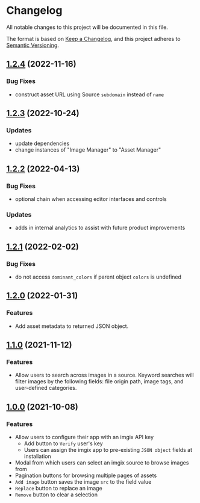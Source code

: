 # Changelog

All notable changes to this project will be documented in this file.

The format is based on [Keep a Changelog](https://keepachangelog.com/en/1.0.0/),
and this project adheres to [Semantic Versioning](https://semver.org/spec/v2.0.0.html).

## [1.2.4](https://github.com/imgix/contentful/compare/v1.2.3...v1.2.4) (2022-11-16)

### Bug Fixes

- construct asset URL using Source `subdomain` instead of `name`

## [1.2.3](https://github.com/imgix/contentful/compare/v1.2.2...v1.2.3) (2022-10-24)

### Updates

- update dependencies
- change instances of "Image Manager" to "Asset Manager"

## [1.2.2](https://github.com/imgix/contentful/compare/v1.2.1...v1.2.2) (2022-04-13)

### Bug Fixes

- optional chain when accessing editor interfaces and controls

### Updates

- adds in internal analytics to assist with future product improvements

## [1.2.1](https://github.com/imgix/contentful/compare/v1.2.0...v1.2.1) (2022-02-02)

### Bug Fixes

- do not access `dominant_colors` if parent object `colors` is undefined

## [1.2.0](https://github.com/imgix/contentful/compare/v1.1.0...v1.2.0) (2022-01-31)

### Features

- Add asset metadata to returned JSON object.

## [1.1.0](https://github.com/imgix/contentful/compare/v1.0.0...v1.1.0) (2021-11-12)

### Features

- Allow users to search across images in a source. Keyword searches will filter images by the following fields: file origin path, image tags, and user-defined categories.

## [1.0.0](https://github.com/imgix/contentful/compare/5ed04a4a6c07ce5596f25b7306b1c0df1a0de641...v1.0.0) (2021-10-08)

### Features

- Allow users to configure their app with an imgix API key
  - Add button to `Verify` user's key
  - Users can assign the imgix app to pre-existing `JSON object` fields at installation
- Modal from which users can select an imgix source to browse images from
- Pagination buttons for browsing multiple pages of assets
- `Add image` button saves the image `src` to the field value
- `Replace` button to replace an image
- `Remove` button to clear a selection
